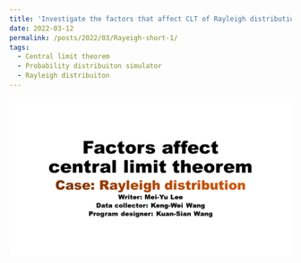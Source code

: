 ```yaml
---
title: 'Investigate the factors that affect CLT of Rayleigh distribution'
date: 2022-03-12
permalink: /posts/2022/03/Rayeigh-short-1/
tags:
  - Central limit theorem
  - Probability distribuiton simulator
  - Rayleigh distribuiton
---
```




![](https://raw.githubusercontent.com/meiyulee/pic001/master/Rayleigh_short_1.gif)